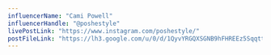 ```yaml
---
influencerName: "Cami Powell"
influencerHandle: "@poshestyle"
livePostLink: "https://www.instagram.com/poshestyle/"
postFileLink: "https://lh3.google.com/u/0/d/1QyvYRGQXSGNB9hFHREEz5SqqttoG8Ahp"
---
```

